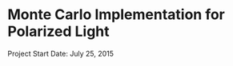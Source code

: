 Monte Carlo Implementation for Polarized Light
=============================================

Project Start Date: July 25, 2015


